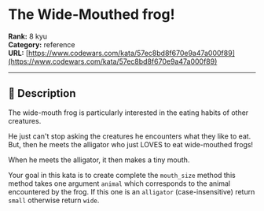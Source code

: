 # The Wide-Mouthed frog! 

**Rank:** 8 kyu  
**Category:** reference  
**URL:** [https://www.codewars.com/kata/57ec8bd8f670e9a47a000f89](https://www.codewars.com/kata/57ec8bd8f670e9a47a000f89)

---

## 📝 Description

The wide-mouth frog is particularly interested in the eating habits of other creatures.

He just can't stop asking the creatures he encounters what they like to eat. But, then he meets the alligator who just LOVES to eat wide-mouthed frogs!

When he meets the alligator, it then makes a tiny mouth.

Your goal in this kata is to create complete the `mouth_size` method this method takes one argument `animal` which corresponds to the animal encountered by the frog. If this one is an `alligator` (case-insensitive) return `small` otherwise return `wide`.
